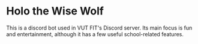 # Holo the Wise Wolf
This is a discord bot used in VUT FIT's Discord server.
Its main focus is fun and entertainment, although it has a few useful school-related features.
